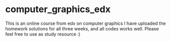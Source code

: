 # computer_graphics_edx

This is an online course from edx on computer graphics
I have uploaded the homework solutions for all three weeks, and all codes works well.
Please feel free to use as study resource :)
